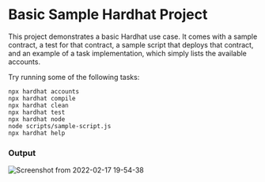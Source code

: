 # Basic Sample Hardhat Project

This project demonstrates a basic Hardhat use case. It comes with a sample contract, a test for that contract, a sample script that deploys that contract, and an example of a task implementation, which simply lists the available accounts.

Try running some of the following tasks:

```shell
npx hardhat accounts
npx hardhat compile
npx hardhat clean
npx hardhat test
npx hardhat node
node scripts/sample-script.js
npx hardhat help
```
### Output

![Screenshot from 2022-02-17 19-54-38](https://user-images.githubusercontent.com/76250660/154503458-f95bccf3-0a39-4742-af0d-5cbbeeb9b908.png)
